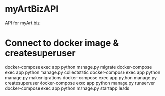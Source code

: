 # myArtBizAPI
API for myArt.biz

# Connect to docker image & createsuperuser
docker-compose exec app python manage.py migrate
docker-compose exec app python manage.py collectstatic
docker-compose exec app python manage.py makemigrations
docker-compose exec app python manage.py createsuperuser
docker-compose exec app python manage.py runserver
docker-compose exec app python manage.py startapp leads
